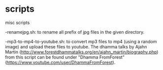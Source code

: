 # scripts
misc scripts

-renamejpg.sh: to rename all prefix of jpg files in the given directory.

-mp3-to-mp4-to-youtube.sh: to convert mp3 files to mp4 (using a random image) and upload these files to youtube. The dhamma talks by Ajahn Martin (http://www.forestdhammatalks.org/en/ajahn_martin/biography.php) from this script can be found under "Dhamma FromForest" (https://www.youtube.com/user/DhammaFromForest). 
